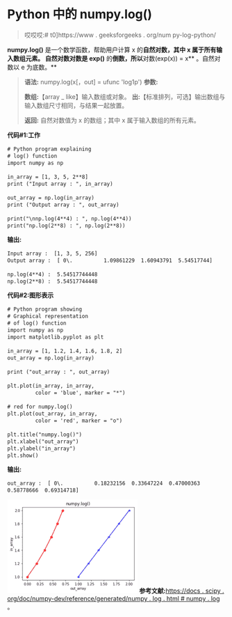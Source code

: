 # Python 中的 numpy.log()

> 哎哎哎:# t0]https://www . geeksforgeeks . org/num py-log-python/

**numpy.log()** 是一个数学函数，帮助用户计算 x 的**自然对数，其中 x 属于所有输入数组元素。
自然对数对数是 exp()** 的**倒数，所以**对数(exp(x)) = x** 。自然对数以 e 为底数。**

> **语法:** numpy.log(x[，out] = ufunc 'log1p')
> **参数:**
> 
> **数组:**【array _ like】输入数组或对象。
> **出:**【标准排列，可选】输出数组与输入数组尺寸相同，与结果一起放置。
> 
> **返回:**
> 自然对数值为 x 的数组；其中 x 属于输入数组的所有元素。

**代码#1:工作**

```
# Python program explaining
# log() function
import numpy as np

in_array = [1, 3, 5, 2**8]
print ("Input array : ", in_array)

out_array = np.log(in_array)
print ("Output array : ", out_array)

print("\nnp.log(4**4) : ", np.log(4**4))
print("np.log(2**8) : ", np.log(2**8))
```

**输出:**

```
Input array :  [1, 3, 5, 256]
Output array :  [ 0\.          1.09861229  1.60943791  5.54517744]

np.log(4**4) :  5.54517744448
np.log(2**8) :  5.54517744448

```

**代码#2:图形表示**

```
# Python program showing
# Graphical representation  
# of log() function
import numpy as np
import matplotlib.pyplot as plt

in_array = [1, 1.2, 1.4, 1.6, 1.8, 2]
out_array = np.log(in_array)

print ("out_array : ", out_array)

plt.plot(in_array, in_array, 
         color = 'blue', marker = "*")

# red for numpy.log()
plt.plot(out_array, in_array, 
         color = 'red', marker = "o")

plt.title("numpy.log()")
plt.xlabel("out_array")
plt.ylabel("in_array")
plt.show() 
```

**输出:**

```
out_array :  [ 0\.          0.18232156  0.33647224  0.47000363  0.58778666  0.69314718]

```

![](img/19c0b56cdc4b9dd3b1c71b31a5d2cdc3.png)
**参考文献:**[https://docs . scipy . org/doc/numpy-dev/reference/generated/numpy . log . html # numpy . log](https://docs.scipy.org/doc/numpy-dev/reference/generated/numpy.log.html#numpy.log)
。